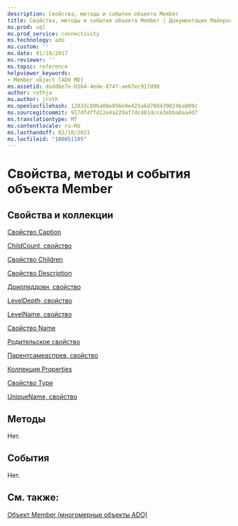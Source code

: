 ```yaml
---
description: Свойства, методы и события объекта Member
title: Свойства, методы и события объекта Member | Документация Майкрософт
ms.prod: sql
ms.prod_service: connectivity
ms.technology: ado
ms.custom: ''
ms.date: 01/19/2017
ms.reviewer: ''
ms.topic: reference
helpviewer_keywords:
- Member object [ADO MD]
ms.assetid: dadd6e7e-b5b4-4ede-8747-ae67ec917d90
author: rothja
ms.author: jroth
ms.openlocfilehash: 12033c096a00e056e9e425a6d708439024ba009c
ms.sourcegitcommit: 917df4ffd22e4a229af7dc481dcce3ebba0aa4d7
ms.translationtype: MT
ms.contentlocale: ru-RU
ms.lasthandoff: 02/10/2021
ms.locfileid: "100051105"
---
```

# <a name="member-object-properties-methods-and-events"></a>Свойства, методы и события объекта Member
## <a name="propertiescollections"></a>Свойства и коллекции  
 [Свойство Caption](./caption-property-ado-md.md)  
  
 [ChildCount, свойство](./childcount-property-ado-md.md)  
  
 [Свойство Children](./children-property-ado-md.md)  
  
 [Свойство Description](./description-property-ado-md.md)  
  
 [Дрилледдовн, свойство](./drilleddown-property-ado-md.md)  
  
 [LevelDepth, свойство](./leveldepth-property-ado-md.md)  
  
 [LevelName, свойство](./levelname-property-ado-md.md)  
  
 [Свойство Name](./name-property-ado-md.md)  
  
 [Родительское свойство](./parent-property-ado-md.md)  
  
 [Парентсамеаспрев, свойство](./parentsameasprev-property-ado-md.md)  
  
 [Коллекция Properties](../ado-api/properties-collection-ado.md)  
  
 [Свойство Type](./type-property-ado-md.md)  
  
 [UniqueName, свойство](./uniquename-property-ado-md.md)  
  
## <a name="methods"></a>Методы  
 Нет.  
  
## <a name="events"></a>События  
 Нет.  
  
## <a name="see-also"></a>См. также:  
 [Объект Member (многомерные объекты ADO)](./member-object-ado-md.md)